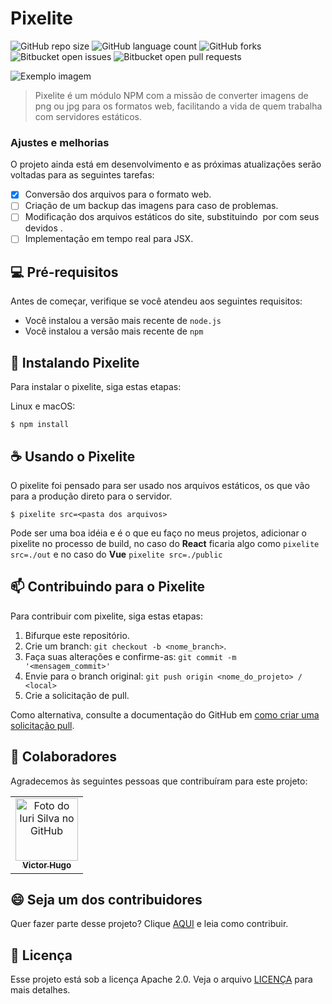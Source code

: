 # Pixelite

![GitHub repo size](https://img.shields.io/github/repo-size/victorhdsp/pixelite?style=for-the-badge)
![GitHub language count](https://img.shields.io/github/languages/count/victorhdsp/pixelite?style=for-the-badge)
![GitHub forks](https://img.shields.io/github/forks/victorhdsp/pixelite?style=for-the-badge)
![Bitbucket open issues](https://img.shields.io/bitbucket/issues/victorhdsp/pixelite?style=for-the-badge)
![Bitbucket open pull requests](https://img.shields.io/bitbucket/pr-raw/victorhdsp/pixelite?style=for-the-badge)

<img src="imagem.png" alt="Exemplo imagem">

> Pixelite é um módulo NPM com a missão de converter imagens de png ou jpg para os formatos web, facilitando a vida de quem trabalha com servidores estáticos.

### Ajustes e melhorias

O projeto ainda está em desenvolvimento e as próximas atualizações serão voltadas para as seguintes tarefas:

- [x] Conversão dos arquivos para o formato web.
- [ ] Criação de um backup das imagens para caso de problemas.
- [ ] Modificação dos arquivos estáticos do site, substituindo <img> por <picture> com seus devidos <sources>.
- [ ] Implementação em tempo real para JSX.

## 💻 Pré-requisitos

Antes de começar, verifique se você atendeu aos seguintes requisitos:

- Você instalou a versão mais recente de `node.js`
- Você instalou a versão mais recente de `npm`

## 🚀 Instalando Pixelite

Para instalar o pixelite, siga estas etapas:

Linux e macOS:

```
$ npm install
```

## ☕ Usando o Pixelite

O pixelite foi pensado para ser usado nos arquivos estáticos, os que vão para a produção direto para o servidor.

```
$ pixelite src=<pasta dos arquivos>
```

Pode ser uma boa idéia e é o que eu faço no meus projetos, adicionar o pixelite no processo de build, no caso do **React** ficaria algo como `pixelite src=./out` e no caso do **Vue** `pixelite src=./public`

## 📫 Contribuindo para o Pixelite

Para contribuir com pixelite, siga estas etapas:

1. Bifurque este repositório.
2. Crie um branch: `git checkout -b <nome_branch>`.
3. Faça suas alterações e confirme-as: `git commit -m '<mensagem_commit>'`
4. Envie para o branch original: `git push origin <nome_do_projeto> / <local>`
5. Crie a solicitação de pull.

Como alternativa, consulte a documentação do GitHub em [como criar uma solicitação pull](https://help.github.com/en/github/collaborating-with-issues-and-pull-requests/creating-a-pull-request).

## 🤝 Colaboradores

Agradecemos às seguintes pessoas que contribuíram para este projeto:

<table>
  <tr>
    <td align="center">
      <a href="#" title="defina o título do link">
        <img src="https://avatars3.githubusercontent.com/u/83098581" width="100px;" alt="Foto do Iuri Silva no GitHub"/><br>
        <sub>
          <b>Victor Hugo</b>
        </sub>
      </a>
    </td>
  </tr>
</table>

## 😄 Seja um dos contribuidores

Quer fazer parte desse projeto? Clique [AQUI](CONTRIBUTING.md) e leia como contribuir.

## 📝 Licença

Esse projeto está sob a licença Apache 2.0. Veja o arquivo [LICENÇA](LICENSE) para mais detalhes.